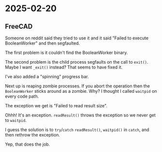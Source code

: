 # 2025-02-20

## FreeCAD

Someone on reddit said they tried to use it and it said "Failed to execute BooleanWorker"
and then segfaulted.

The first problem is it couldn't find the BooleanWorker binary.

The second problem is the child process segfaults on the call to `exit()`. Maybe
I want `_exit()` instead? That seems to have fixed it.

I've also added a "spinning" progress bar.

Next up is reaping zombie processes. If you abort the operation then the `BooleanWorker`
sticks around as a zombie. Why? I thought I called `waitpid` on every code path.

The exception we get is "Failed to read result size".

Ohhh! It's an exception. `readResult()` throws the exception so we never get to `waitpid`.

I guess the solution is to `try`/`catch` `readResult()`, `waitpid()` in `catch`, and
then rethrow the exception.

Yep, that does the job.
